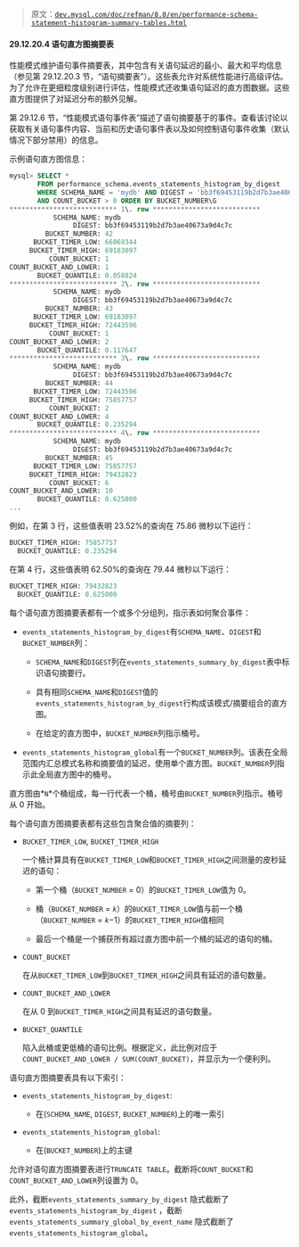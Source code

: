 > 原文：[`dev.mysql.com/doc/refman/8.0/en/performance-schema-statement-histogram-summary-tables.html`](https://dev.mysql.com/doc/refman/8.0/en/performance-schema-statement-histogram-summary-tables.html)

#### 29.12.20.4 语句直方图摘要表

性能模式维护语句事件摘要表，其中包含有关语句延迟的最小、最大和平均信息（参见第 29.12.20.3 节，“语句摘要表”）。这些表允许对系统性能进行高级评估。为了允许在更细粒度级别进行评估，性能模式还收集语句延迟的直方图数据。这些直方图提供了对延迟分布的额外见解。

第 29.12.6 节，“性能模式语句事件表”描述了语句摘要基于的事件。查看该讨论以获取有关语句事件内容、当前和历史语句事件表以及如何控制语句事件收集（默认情况下部分禁用）的信息。

示例语句直方图信息：

```sql
mysql> SELECT *
       FROM performance_schema.events_statements_histogram_by_digest
       WHERE SCHEMA_NAME = 'mydb' AND DIGEST = 'bb3f69453119b2d7b3ae40673a9d4c7c'
       AND COUNT_BUCKET > 0 ORDER BY BUCKET_NUMBER\G
*************************** 1\. row ***************************
           SCHEMA_NAME: mydb
                DIGEST: bb3f69453119b2d7b3ae40673a9d4c7c
         BUCKET_NUMBER: 42
      BUCKET_TIMER_LOW: 66069344
     BUCKET_TIMER_HIGH: 69183097
          COUNT_BUCKET: 1
COUNT_BUCKET_AND_LOWER: 1
       BUCKET_QUANTILE: 0.058824
*************************** 2\. row ***************************
           SCHEMA_NAME: mydb
                DIGEST: bb3f69453119b2d7b3ae40673a9d4c7c
         BUCKET_NUMBER: 43
      BUCKET_TIMER_LOW: 69183097
     BUCKET_TIMER_HIGH: 72443596
          COUNT_BUCKET: 1
COUNT_BUCKET_AND_LOWER: 2
       BUCKET_QUANTILE: 0.117647
*************************** 3\. row ***************************
           SCHEMA_NAME: mydb
                DIGEST: bb3f69453119b2d7b3ae40673a9d4c7c
         BUCKET_NUMBER: 44
      BUCKET_TIMER_LOW: 72443596
     BUCKET_TIMER_HIGH: 75857757
          COUNT_BUCKET: 2
COUNT_BUCKET_AND_LOWER: 4
       BUCKET_QUANTILE: 0.235294
*************************** 4\. row ***************************
           SCHEMA_NAME: mydb
                DIGEST: bb3f69453119b2d7b3ae40673a9d4c7c
         BUCKET_NUMBER: 45
      BUCKET_TIMER_LOW: 75857757
     BUCKET_TIMER_HIGH: 79432823
          COUNT_BUCKET: 6
COUNT_BUCKET_AND_LOWER: 10
       BUCKET_QUANTILE: 0.625000
...
```

例如，在第 3 行，这些值表明 23.52%的查询在 75.86 微秒以下运行：

```sql
BUCKET_TIMER_HIGH: 75857757
  BUCKET_QUANTILE: 0.235294
```

在第 4 行，这些值表明 62.50%的查询在 79.44 微秒以下运行：

```sql
BUCKET_TIMER_HIGH: 79432823
  BUCKET_QUANTILE: 0.625000
```

每个语句直方图摘要表都有一个或多个分组列，指示表如何聚合事件：

+   `events_statements_histogram_by_digest`有`SCHEMA_NAME`、`DIGEST`和`BUCKET_NUMBER`列：

    +   `SCHEMA_NAME`和`DIGEST`列在`events_statements_summary_by_digest`表中标识语句摘要行。

    +   具有相同`SCHEMA_NAME`和`DIGEST`值的`events_statements_histogram_by_digest`行构成该模式/摘要组合的直方图。

    +   在给定的直方图中，`BUCKET_NUMBER`列指示桶号。

+   `events_statements_histogram_global`有一个`BUCKET_NUMBER`列。该表在全局范围内汇总模式名称和摘要值的延迟，使用单个直方图。`BUCKET_NUMBER`列指示此全局直方图中的桶号。

直方图由*`N`*个桶组成，每一行代表一个桶，桶号由`BUCKET_NUMBER`列指示。桶号从 0 开始。

每个语句直方图摘要表都有这些包含聚合值的摘要列：

+   `BUCKET_TIMER_LOW`, `BUCKET_TIMER_HIGH`

    一个桶计算具有在`BUCKET_TIMER_LOW`和`BUCKET_TIMER_HIGH`之间测量的皮秒延迟的语句：

    +   第一个桶（`BUCKET_NUMBER` = 0）的`BUCKET_TIMER_LOW`值为 0。

    +   桶（`BUCKET_NUMBER` = *`k`*）的`BUCKET_TIMER_LOW`值与前一个桶（`BUCKET_NUMBER` = *`k`*−1）的`BUCKET_TIMER_HIGH`值相同

    +   最后一个桶是一个捕获所有超过直方图中前一个桶的延迟的语句的桶。

+   `COUNT_BUCKET`

    在从`BUCKET_TIMER_LOW`到`BUCKET_TIMER_HIGH`之间具有延迟的语句数量。

+   `COUNT_BUCKET_AND_LOWER`

    在从 0 到`BUCKET_TIMER_HIGH`之间具有延迟的语句数量。

+   `BUCKET_QUANTILE`

    陷入此桶或更低桶的语句比例。根据定义，此比例对应于`COUNT_BUCKET_AND_LOWER / SUM(COUNT_BUCKET)`，并显示为一个便利列。

语句直方图摘要表具有以下索引：

+   `events_statements_histogram_by_digest`:

    +   在(`SCHEMA_NAME`, `DIGEST`, `BUCKET_NUMBER`)上的唯一索引

+   `events_statements_histogram_global`:

    +   在(`BUCKET_NUMBER`)上的主键

允许对语句直方图摘要表进行`TRUNCATE TABLE`。截断将`COUNT_BUCKET`和`COUNT_BUCKET_AND_LOWER`列设置为 0。

此外，截断`events_statements_summary_by_digest` 隐式截断了`events_statements_histogram_by_digest` ，截断`events_statements_summary_global_by_event_name` 隐式截断了`events_statements_histogram_global`。
